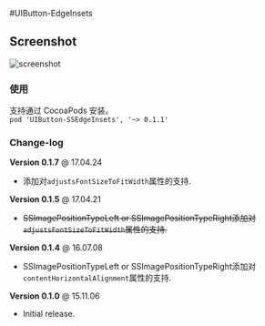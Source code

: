 #UIButton-EdgeInsets

## Screenshot

![screenshot](demo.jpg)


### 使用
支持通过 CocoaPods 安装。  
``` pod 'UIButton-SSEdgeInsets', '~> 0.1.1' ```


### Change-log

**Version 0.1.7** @ 17.04.24

- 添加对`adjustsFontSizeToFitWidth`属性的支持.

**Version 0.1.5** @ 17.04.21

- ~~SSImagePositionTypeLeft or SSImagePositionTypeRight添加对`adjustsFontSizeToFitWidth`属性的支持.~~

**Version 0.1.4** @ 16.07.08

- SSImagePositionTypeLeft or SSImagePositionTypeRight添加对`contentHorizontalAlignment`属性的支持.

**Version 0.1.0** @ 15.11.06

- Initial release.




